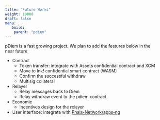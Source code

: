 ```yaml
---
title: "Future Works"
weight: 10008
draft: false
menu:
   build:
    parent: "pdiem"
---
```


pDiem is a fast growing project. We plan to add the features below in the near future:

- Contract
  - Token transfer: integrate with Assets confidential contract and XCM
  - Move to Ink! confidential smart contract (WASM)
  - Confirm the successful withdraw
  - Multisig collateral
- Relayer
  - Relay messages back to Diem
  - Relay withdraw event to the pdiem contract
- Economic
  - Incentives design for the relayer
- User interface: integrate with [Phala-Network/apps-ng](https://github.com/Phala-Network/apps-ng)
